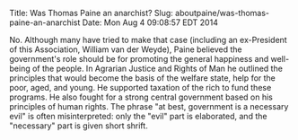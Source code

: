 Title: Was Thomas Paine an anarchist?
Slug: aboutpaine/was-thomas-paine-an-anarchist
Date: Mon Aug  4 09:08:57 EDT 2014

   No. Although many have tried to make that case (including an
   ex-President of this Association, William van der Weyde), Paine
   believed the government's role should be for promoting the general
   happiness and well-being of the people. In Agrarian Justice and
   Rights of Man he outlined the principles that would become the
   basis of the welfare state, help for the poor, aged, and young. He
   supported taxation of the rich to fund these programs. He also
   fought for a strong central government based on his principles of
   human rights. The phrase "at best, government is a necessary evil"
   is often misinterpreted: only the "evil" part is elaborated, and
   the "necessary" part is given short shrift.
